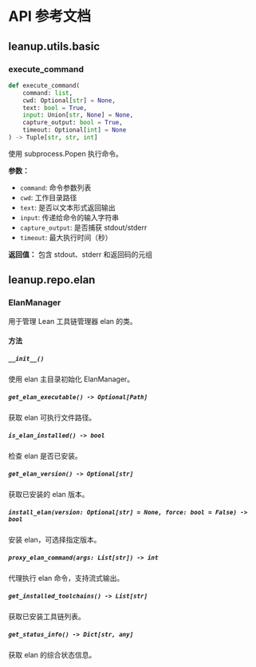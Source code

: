 # API 参考文档

## leanup.utils.basic

### execute_command

```python
def execute_command(
    command: list,
    cwd: Optional[str] = None,
    text: bool = True,
    input: Union[str, None] = None,
    capture_output: bool = True,
    timeout: Optional[int] = None
) -> Tuple[str, str, int]
```

使用 subprocess.Popen 执行命令。

**参数：**
- `command`: 命令参数列表
- `cwd`: 工作目录路径
- `text`: 是否以文本形式返回输出
- `input`: 传递给命令的输入字符串
- `capture_output`: 是否捕获 stdout/stderr
- `timeout`: 最大执行时间（秒）

**返回值：**
包含 stdout、stderr 和返回码的元组

## leanup.repo.elan

### ElanManager

用于管理 Lean 工具链管理器 elan 的类。

#### 方法

##### `__init__()`
使用 elan 主目录初始化 ElanManager。

##### `get_elan_executable() -> Optional[Path]`
获取 elan 可执行文件路径。

##### `is_elan_installed() -> bool`
检查 elan 是否已安装。

##### `get_elan_version() -> Optional[str]`
获取已安装的 elan 版本。

##### `install_elan(version: Optional[str] = None, force: bool = False) -> bool`
安装 elan，可选择指定版本。

##### `proxy_elan_command(args: List[str]) -> int`
代理执行 elan 命令，支持流式输出。

##### `get_installed_toolchains() -> List[str]`
获取已安装工具链列表。

##### `get_status_info() -> Dict[str, any]`
获取 elan 的综合状态信息。